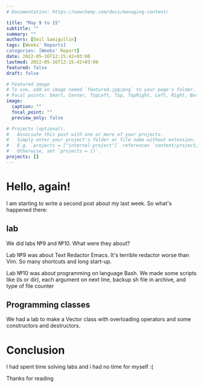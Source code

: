 ```yaml
---
# Documentation: https://wowchemy.com/docs/managing-content/

title: "May 9 to 15"
subtitle: ""
summary: ""
authors: [Emil Samigullin]
tags: [Weeks' Reports]
categories: [Weeks' Report]
date: 2022-05-16T12:15:42+03:00
lastmod: 2022-05-16T12:15:42+03:00
featured: false
draft: false

# Featured image
# To use, add an image named `featured.jpg/png` to your page's folder.
# Focal points: Smart, Center, TopLeft, Top, TopRight, Left, Right, BottomLeft, Bottom, BottomRight.
image:
  caption: ""
  focal_point: ""
  preview_only: false

# Projects (optional).
#   Associate this post with one or more of your projects.
#   Simply enter your project's folder or file name without extension.
#   E.g. `projects = ["internal-project"]` references `content/project/deep-learning/index.md`.
#   Otherwise, set `projects = []`.
projects: []
---
```


# Hello, again! 

I am starting to write a second post about my last week. So what's happened there:

## lab

We did labs №9 and №10. What were they about?

Lab №9 was about Text Redactor Emacs. It's terrible redactor worse than Vim.
So many shortcuts and long start-up.

Lab №10 was about programming on language Bash. We made some scripts like (ls or dir), each argument on next line, backup sh file in archive, and type of file counter

## Programming classes

We had a lab to make a Vector class with overloading operators and some constructors and destructors.

# Conclusion

I had spent time solving labs and i had no time for myself :(

Thanks for reading

